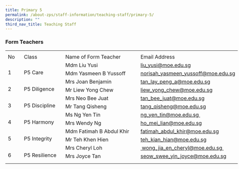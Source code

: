 ```yaml
---
title: Primary 5
permalink: /about-zps/staff-information/teaching-staff/primary-5/
description: ""
third_nav_title: Teaching Staff
---
```

###  **Form Teachers**
<table style="border-collapse:
 collapse;width:546pt" width="727" cellspacing="0" cellpadding="0" border="0"><colgroup><col style="mso-width-source:userset;mso-width-alt:1462;width:30pt" width="40"> <col style="mso-width-source:userset;mso-width-alt:4278;width:88pt" width="117"> <col style="mso-width-source:userset;mso-width-alt:10422;width:214pt" width="285"> <col style="mso-width-source:userset;mso-width-alt:10422;width:214pt" width="285"></colgroup><tbody><tr style="mso-height-source:userset;height:6.0pt" height="8"><td style="height:6.0pt;width:30pt" width="40" class="xl66" height="8"><a name="RANGE!D58:G71"></a></td><td style="width:88pt" width="117"></td><td style="width:214pt" width="285"></td><td style="width:214pt" width="285" class="xl70"></td></tr><tr style="height:15.75pt" height="21"><td style="height:15.75pt;width:30pt" width="40" class="xl69" height="21">No</td><td style="border-left:none;width:88pt" width="117" class="xl68">Class</td><td style="border-left:none;width:214pt" width="285" class="xl68">Name of Form Teacher</td><td style="border-left:none" class="xl71">Email Address</td></tr><tr style="height:15.75pt" height="21"><td style="height:31.5pt;width:30pt" width="40" class="xl73" height="42" rowspan="2">
<br>1</td><td style="width:88pt" width="117" class="xl74" rowspan="2">
<br>P5 Care</td><td style="border-top:none" class="xl67">Mdm Liu Yusi</td><td style="border-top:none;border-left:none" class="xl72"><a href="mailto:norisah_yasmeen_yussoff@moe.edu.sg">liu_yusi@moe.edu.sg</a></td></tr><tr style="height:15.75pt" height="21"><td style="height:15.75pt;border-top:none" class="xl67" height="21">Mdm Yasmeen B Yussoff</td><td style="border-top:none;border-left:none" class="xl72"><a href="mailto:liu_yusi@moe.edu.sg">norisah_yasmeen_yussoff@moe.edu.sg</a></td></tr><tr style="height:15.75pt" height="21"><td style="height:31.5pt;width:30pt" width="40" class="xl73" height="42" rowspan="2">
<br>2</td><td style="width:88pt" width="117" class="xl74" rowspan="2">
<br>P5 Diligence</td><td style="border-top:none" class="xl67">Mrs Joan Benjamin<span style="mso-spacerun:yes">&nbsp;</span></td><td style="border-top:none;border-left:none" class="xl72"><a href="mailto:tan_lay_peng_a@moe.edu.sg">tan_lay_peng_a@moe.edu.sg</a></td></tr><tr style="height:15.75pt" height="21"><td style="height:15.75pt;border-top:none" class="xl67" height="21">Mr Liew Yong Chew</td><td style="border-top:none;border-left:none" class="xl72"><a href="mailto:liew_yong_chew@moe.edu.sg">liew_yong_chew@moe.edu.sg</a></td></tr><tr style="height:15.75pt" height="21"><td style="height:31.5pt;width:30pt" width="40" class="xl73" height="42" rowspan="2">
<br>3</td><td style="width:88pt" width="117" class="xl74" rowspan="2">
<br>P5 Discipline</td><td style="border-top:none" class="xl67">Mrs Neo Bee Juat<span style="mso-spacerun:yes">&nbsp;</span></td><td style="border-top:none;border-left:none" class="xl72"><a href="mailto:tan_bee_juat@moe.edu.sg">tan_bee_juat@moe.edu.sg</a></td></tr><tr style="height:15.75pt" height="21"><td style="height:15.75pt;border-top:none" class="xl67" height="21">Mr Tang Qisheng</td><td style="border-top:none;border-left:none" class="xl72"><a href="mailto:tang_qisheng@moe.edu.sg">tang_qisheng@moe.edu.sg</a></td></tr><tr style="height:15.75pt" height="21"><td style="height:31.5pt;width:30pt" width="40" class="xl73" height="42" rowspan="2">
<br>4</td><td style="width:88pt" width="117" class="xl74" rowspan="2">
<br>P5 Harmony</td><td style="border-top:none" class="xl67">Ms Ng Yen Tin</td><td style="border-top:none;border-left:none" class="xl72"><a href="mailto:ho_mei_lian@moe.edu.sg">ng_yen_tin@moe.edu.sg&nbsp;</a></td></tr><tr style="height:15.75pt" height="21"><td style="height:15.75pt;border-top:none" class="xl67" height="21">Mrs Wendy Ng</td><td style="border-top:none;border-left:none" class="xl72"><a href="mailto:ng_yen_tin@moe.edu.sg">ho_mei_lian@moe.edu.sg</a></td></tr><tr style="height:15.75pt" height="21"><td style="height:31.5pt;width:30pt" width="40" class="xl73" height="42" rowspan="2">
<br>5&nbsp;</td><td style="width:88pt" width="117" class="xl74" rowspan="2">
<br>P5 Integrity</td><td style="border-top:none" class="xl67">Mdm Fatimah B Abdul Khir</td><td style="border-top:none;border-left:none" class="xl72"><a href="mailto:fatimah_abdul_khir@moe.edu.sg">fatimah_abdul_khir@moe.edu.sg</a></td></tr><tr style="height:15.75pt" height="21"><td style="height:15.75pt;border-top:none" class="xl67" height="21">Mr Teh Khen Hien</td><td style="border-top:none;border-left:none" class="xl72"><a href="mailto:teh_kian_hian@moe.edu.sg">teh_kian_hian@moe.edu.sg</a></td></tr><tr style="height:15.75pt" height="21"><td style="height:31.5pt;width:30pt" width="40" class="xl73" height="42" rowspan="2">
<br>6</td><td class="xl75" rowspan="2">
<br>P5&nbsp;Resilience<span style="mso-spacerun:yes">&nbsp;</span></td><td style="border-top:none;border-left:none" class="xl67">Mrs Cheryl Loh<span style="mso-spacerun:yes">&nbsp;</span></td><td style="border-top:none;border-left:none" class="xl72"><a href="mailto:seow_swee_yin_joyce@moe.edu.sg">&nbsp;wong_jia_en_cheryl@moe.edu.sg&nbsp;</a></td></tr><tr style="height:15.75pt" height="21"><td style="height:15.75pt;border-top:none;border-left:
  none" class="xl67" height="21">Mrs Joyce Tan<span style="mso-spacerun:yes">&nbsp;</span></td><td style="border-top:none;border-left:none" class="xl72"><a href="mailto:wong_jia_en_cheryl@moe.edu.sg">seow_swee_yin_joyce@moe.edu.sg</a></td></tr><tr style="mso-height-source:userset;height:6.75pt" height="9"><td style="height:6.75pt" class="xl66" height="9"></td><td></td><td></td><td class="xl70"></td></tr></tbody></table>